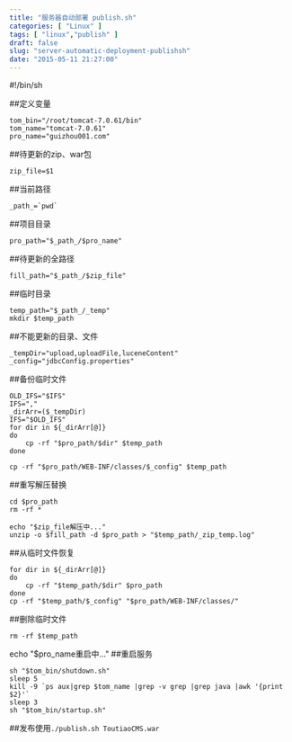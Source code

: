 ```yaml
---
title: "服务器自动部署 publish.sh"
categories: [ "Linux" ]
tags: [ "linux","publish" ]
draft: false
slug: "server-automatic-deployment-publishsh"
date: "2015-05-11 21:27:00"
---
```


#!/bin/sh

##定义变量

    tom_bin="/root/tomcat-7.0.61/bin"
    tom_name="tomcat-7.0.61"
    pro_name="guizhou001.com"

##待更新的zip、war包

    zip_file=$1

##当前路径

    _path_=`pwd`

##项目目录

    pro_path="$_path_/$pro_name"

<!--more-->


##待更新的全路径

    fill_path="$_path_/$zip_file"

##临时目录

    temp_path="$_path_/_temp"
    mkdir $temp_path

##不能更新的目录、文件

    _tempDir="upload,uploadFile,luceneContent"
    _config="jdbcConfig.properties"

##备份临时文件

    OLD_IFS="$IFS" 
    IFS=","
    _dirArr=($_tempDir)
    IFS="$OLD_IFS" 
    for dir in ${_dirArr[@]} 
    do
        cp -rf "$pro_path/$dir" $temp_path
    done
    
    cp -rf "$pro_path/WEB-INF/classes/$_config" $temp_path

##重写解压替换

    cd $pro_path
    rm -rf *
    
    echo "$zip_file解压中..."
    unzip -o $fill_path -d $pro_path > "$temp_path/_zip_temp.log"

##从临时文件恢复

    for dir in ${_dirArr[@]} 
    do
        cp -rf "$temp_path/$dir" $pro_path
    done
    cp -rf "$temp_path/$_config" "$pro_path/WEB-INF/classes/"

##删除临时文件

    rm -rf $temp_path

echo "$pro_name重启中..."
##重启服务

    sh "$tom_bin/shutdown.sh"
    sleep 5
    kill -9 `ps aux|grep $tom_name |grep -v grep |grep java |awk '{print $2}'`
    sleep 3
    sh "$tom_bin/startup.sh"

##发布使用`./publish.sh ToutiaoCMS.war`


